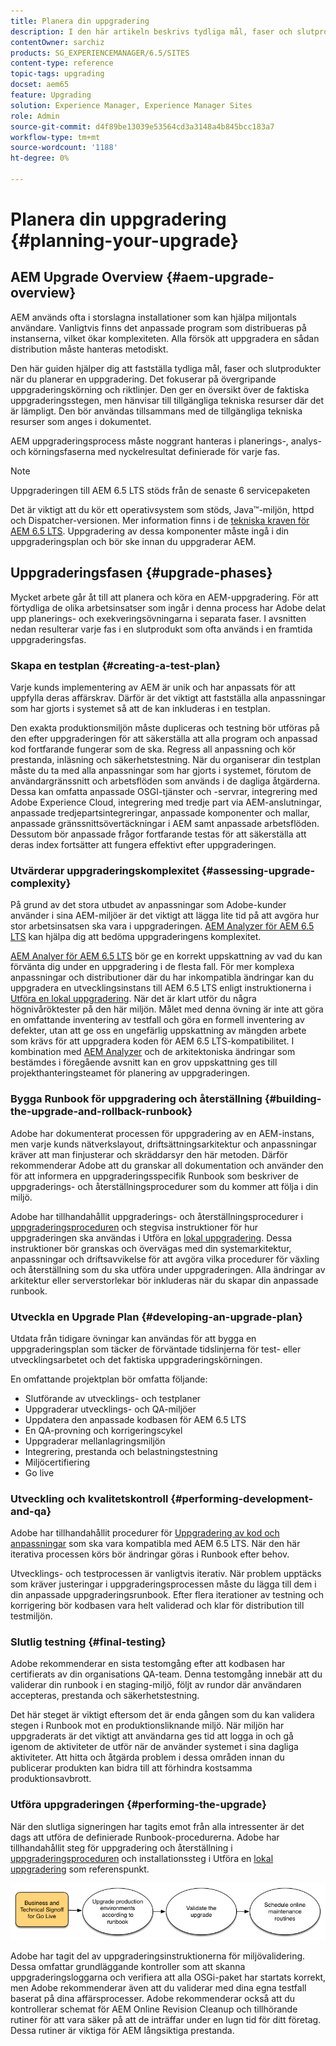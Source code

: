 ```yaml
---
title: Planera din uppgradering
description: I den här artikeln beskrivs tydliga mål, faser och slutprodukter när du planerar en AEM-uppgradering.
contentOwner: sarchiz
products: SG_EXPERIENCEMANAGER/6.5/SITES
content-type: reference
topic-tags: upgrading
docset: aem65
feature: Upgrading
solution: Experience Manager, Experience Manager Sites
role: Admin
source-git-commit: d4f89be13039e53564cd3a3148a4b845bcc183a7
workflow-type: tm+mt
source-wordcount: '1188'
ht-degree: 0%

---
```


# Planera din uppgradering {#planning-your-upgrade}

## AEM Upgrade Overview {#aem-upgrade-overview}

AEM används ofta i storslagna installationer som kan hjälpa miljontals användare. Vanligtvis finns det anpassade program som distribueras på instanserna, vilket ökar komplexiteten. Alla försök att uppgradera en sådan distribution måste hanteras metodiskt.

Den här guiden hjälper dig att fastställa tydliga mål, faser och slutprodukter när du planerar en uppgradering. Det fokuserar på övergripande uppgraderingskörning och riktlinjer. Den ger en översikt över de faktiska uppgraderingsstegen, men hänvisar till tillgängliga tekniska resurser där det är lämpligt. Den bör användas tillsammans med de tillgängliga tekniska resurser som anges i dokumentet.

AEM uppgraderingsprocess måste noggrant hanteras i planerings-, analys- och körningsfaserna med nyckelresultat definierade för varje fas.

>[!NOTE]
>
>Uppgraderingen till AEM 6.5 LTS stöds från de senaste 6 servicepaketen

Det är viktigt att du kör ett operativsystem som stöds, Java™-miljön, httpd och Dispatcher-versionen. Mer information finns i de [tekniska kraven för AEM 6.5 LTS](/help/sites-deploying/technical-requirements.md). Uppgradering av dessa komponenter måste ingå i din uppgraderingsplan och bör ske innan du uppgraderar AEM.

<!-- Alexandru: drafting for now

## Upgrade Scope and Requirements {#upgrade-scope-requirements}

Below you will find a list of areas that are impacted in a typical AEM Upgrade project:

<table>
 <tbody>
  <tr>
   <td><strong>Component</strong></td>
   <td><strong>Impact</strong></td>
   <td><strong>Description</strong></td>
  </tr>
  <tr>
   <td>Operating System</td>
   <td>Uncertain, but subtle effects</td>
   <td>At the time of the AEM upgrade, it may be time to upgrade the operating system as well and this might have some impact.</td>
  </tr>
  <tr>
   <td>Java&trade; Runtime</td>
   <td>Moderate Impact</td>
   <td>AEM 6.3 requires JRE 1.7.x (64 bit) or later. JRE 1.8 is the only version currently supported by Oracle.</td>
  </tr>
  <tr>
   <td>Hardware</td>
   <td>Moderate Impact</td>
   <td>Online Revision Cleanup requires free<br /> disk space equal to 25% of the repository's size and 15% free heap space<br /> to complete successfully. You may need to upgrade your hardware to<br /> ensure sufficient resources for Online Revision Cleanup to fully<br /> run. Also, if upgrading from a version prior to AEM 6, there<br /> may be additional storage requirements.</td>
  </tr>
  <tr>
   <td>Content Repository (CRX or Oak)</td>
   <td>High Impact</td>
   <td>Starting from version 6.1, AEM does not support CRX2, so a migration to<br /> Oak (CRX3) is required if upgrading from an older version. AEM 6.3 has<br /> implemented a new Segment Node Store that also requires a migration. The<br /> crx2oak tool is used for this purpose.</td>
  </tr>
  <tr>
   <td>AEM Components/Content</td>
   <td>Moderate Impact</td>
   <td><code>/libs</code> and <code>/apps</code> are easily handled through the upgrade, but <code>/etc</code> usually requires some manual reapplication of customizations.</td>
  </tr>
  <tr>
   <td>AEM Services</td>
   <td>Low Impact</td>
   <td>Most AEM core services are tested for upgrade. This is an area of low impact.</td>
  </tr>
  <tr>
   <td>Custom Application Services</td>
   <td>Low to High Impact</td>
   <td>Depending on the application and customization, there may be<br /> dependencies on JVM, operating system versions, and some indexing related<br /> changes, as indexes are not generated automatically in Oak.</td>
  </tr>
  <tr>
   <td>Custom Application Content</td>
   <td>Low to High Impact</td>
   <td>Content that will not be handled through the upgrade can be backed up<br /> before the upgrade takes place and then moved back into the repository.<br /> Most content can be handled through the migration tool.</td>
  </tr>
 </tbody>
</table>

It is important to ensure that you are running a supported operating system, Java&trade; runtime, httpd, and Dispatcher version. For more information, see the [AEM 6.5 Technical Requirements page](/help/sites-deploying/technical-requirements.md). Upgrading these components must be accounted for in your project plan and should take place before upgrading AEM. -->

## Uppgraderingsfasen {#upgrade-phases}

Mycket arbete går åt till att planera och köra en AEM-uppgradering. För att förtydliga de olika arbetsinsatser som ingår i denna process har Adobe delat upp planerings- och exekveringsövningarna i separata faser. I avsnitten nedan resulterar varje fas i en slutprodukt som ofta används i en framtida uppgraderingsfas.

<!-- Alexandru:drafting for now

### Planning for Author Training {#planning-for-author-training}

With any new release, there are potential changes to the UI and user workflows that may be introduced. Also, new releases introduce new features that may be beneficial for the business to use. Adobe recommends reviewing the functional changes that have been introduced and organizing a plan to train your users on using them effectively.

![unu_cropped](assets/unu_cropped.png)

New features in AEM 6.5 can be found in [the AEM section of adobe.com](/help/release-notes/release-notes.md). Make sure to note any changes to UIs or product features that are commonly used in your organization. As you look through the new features, also take note of any that can be of value to your organization. After looking through what has changed in AEM 6.5, develop a training plan for your authors. This could involve using freely available resources like the help feature videos or formal training offered through [Adobe Digital Learning Services](https://learning.adobe.com/). -->

### Skapa en testplan {#creating-a-test-plan}

Varje kunds implementering av AEM är unik och har anpassats för att uppfylla deras affärskrav. Därför är det viktigt att fastställa alla anpassningar som har gjorts i systemet så att de kan inkluderas i en testplan.

Den exakta produktionsmiljön måste dupliceras och testning bör utföras på den efter uppgraderingen för att säkerställa att alla program och anpassad kod fortfarande fungerar som de ska. Regress all anpassning och kör prestanda, inläsning och säkerhetstestning. När du organiserar din testplan måste du ta med alla anpassningar som har gjorts i systemet, förutom de användargränssnitt och arbetsflöden som används i de dagliga åtgärderna. Dessa kan omfatta anpassade OSGI-tjänster och -servrar, integrering med Adobe Experience Cloud, integrering med tredje part via AEM-anslutningar, anpassade tredjepartsintegreringar, anpassade komponenter och mallar, anpassade gränssnittsövertäckningar i AEM samt anpassade arbetsflöden. Dessutom bör anpassade frågor fortfarande testas för att säkerställa att deras index fortsätter att fungera effektivt efter uppgraderingen.

### Utvärderar uppgraderingskomplexitet {#assessing-upgrade-complexity}

På grund av det stora utbudet av anpassningar som Adobe-kunder använder i sina AEM-miljöer är det viktigt att lägga lite tid på att avgöra hur stor arbetsinsatsen ska vara i uppgraderingen. [AEM Analyzer för AEM 6.5 LTS](/help/sites-deploying/aem-analyzer.md) kan hjälpa dig att bedöma uppgraderingens komplexitet.

[AEM Analyer för AEM 6.5 LTS](/help/sites-deploying/pattern-detector.md) bör ge en korrekt uppskattning av vad du kan förvänta dig under en uppgradering i de flesta fall. För mer komplexa anpassningar och distributioner där du har inkompatibla ändringar kan du uppgradera en utvecklingsinstans till AEM 6.5 LTS enligt instruktionerna i [Utföra en lokal uppgradering](/help/sites-deploying/in-place-upgrade.md). När det är klart utför du några högnivåröktester på den här miljön. Målet med denna övning är inte att göra en omfattande inventering av testfall och göra en formell inventering av defekter, utan att ge oss en ungefärlig uppskattning av mängden arbete som krävs för att uppgradera koden för AEM 6.5 LTS-kompatibilitet. I kombination med [AEM Analyzer](/help/sites-deploying/aem-analyzer.md) och de arkitektoniska ändringar som bestämdes i föregående avsnitt kan en grov uppskattning ges till projekthanteringsteamet för planering av uppgraderingen.

### Bygga Runbook för uppgradering och återställning {#building-the-upgrade-and-rollback-runbook}

Adobe har dokumenterat processen för uppgradering av en AEM-instans, men varje kunds nätverkslayout, driftsättningsarkitektur och anpassningar kräver att man finjusterar och skräddarsyr den här metoden. Därför rekommenderar Adobe att du granskar all dokumentation och använder den för att informera en uppgraderingsspecifik Runbook som beskriver de uppgraderings- och återställningsprocedurer som du kommer att följa i din miljö.

<!--Alexandru:drafting for now

![runbook-diagram](assets/runbook-diagram.png) -->

Adobe har tillhandahållit uppgraderings- och återställningsprocedurer i [uppgraderingsproceduren](/help/sites-deploying/upgrade-procedure.md) och stegvisa instruktioner för hur uppgraderingen ska användas i Utföra en [lokal uppgradering](/help/sites-deploying/in-place-upgrade.md). Dessa instruktioner bör granskas och övervägas med din systemarkitektur, anpassningar och driftsavvikelse för att avgöra vilka procedurer för växling och återställning som du ska utföra under uppgraderingen. Alla ändringar av arkitektur eller serverstorlekar bör inkluderas när du skapar din anpassade runbook.

### Utveckla en Upgrade Plan {#developing-an-upgrade-plan}

Utdata från tidigare övningar kan användas för att bygga en uppgraderingsplan som täcker de förväntade tidslinjerna för test- eller utvecklingsarbetet och det faktiska uppgraderingskörningen.

<!--Alexandru: drafting for now

![develop-project-plan](assets/develop-project-plan.png) -->

En omfattande projektplan bör omfatta följande:

* Slutförande av utvecklings- och testplaner
* Uppgraderar utvecklings- och QA-miljöer
* Uppdatera den anpassade kodbasen för AEM 6.5 LTS
* En QA-provning och korrigeringscykel
* Uppgraderar mellanlagringsmiljön
* Integrering, prestanda och belastningstestning
* Miljöcertifiering
* Go live

### Utveckling och kvalitetskontroll {#performing-development-and-qa}

Adobe har tillhandahållit procedurer för [Uppgradering av kod och anpassningar](/help/sites-deploying/upgrading-code-and-customizations.md) som ska vara kompatibla med AEM 6.5 LTS. När den här iterativa processen körs bör ändringar göras i Runbook efter behov.

<!--Alexandru: drafting for now

![patru_cropped](assets/patru_cropped.png) -->

Utvecklings- och testprocessen är vanligtvis iterativ. När problem upptäcks som kräver justeringar i uppgraderingsprocessen måste du lägga till dem i din anpassade uppgraderingsrunbook. Efter flera iterationer av testning och korrigering bör kodbasen vara helt validerad och klar för distribution till testmiljön.

### Slutlig testning {#final-testing}

Adobe rekommenderar en sista testomgång efter att kodbasen har certifierats av din organisations QA-team. Denna testomgång innebär att du validerar din runbook i en staging-miljö, följt av rundor där användaren accepteras, prestanda och säkerhetstestning.

<!--Alexandru: drafting for now

![cinci_cropped](assets/cinci_cropped.png) -->

Det här steget är viktigt eftersom det är enda gången som du kan validera stegen i Runbook mot en produktionsliknande miljö. När miljön har uppgraderats är det viktigt att användarna ges tid att logga in och gå igenom de aktiviteter de utför när de använder systemet i sina dagliga aktiviteter. Att hitta och åtgärda problem i dessa områden innan du publicerar produkten kan bidra till att förhindra kostsamma produktionsavbrott.

### Utföra uppgraderingen {#performing-the-upgrade}

När den slutliga signeringen har tagits emot från alla intressenter är det dags att utföra de definierade Runbook-procedurerna. Adobe har tillhandahållit steg för uppgradering och återställning i [uppgraderingsproceduren](/help/sites-deploying/upgrade-procedure.md) och installationssteg i Utföra en [lokal uppgradering](/help/sites-deploying/in-place-upgrade.md) som referenspunkt.

![perform-upgrade](assets/perform-upgrade.png)

Adobe har tagit del av uppgraderingsinstruktionerna för miljövalidering. Dessa omfattar grundläggande kontroller som att skanna uppgraderingsloggarna och verifiera att alla OSGi-paket har startats korrekt, men Adobe rekommenderar även att du validerar med dina egna testfall baserat på dina affärsprocesser. Adobe rekommenderar också att du kontrollerar schemat för AEM Online Revision Cleanup och tillhörande rutiner för att vara säker på att de inträffar under en lugn tid för ditt företag. Dessa rutiner är viktiga för AEM långsiktiga prestanda.
